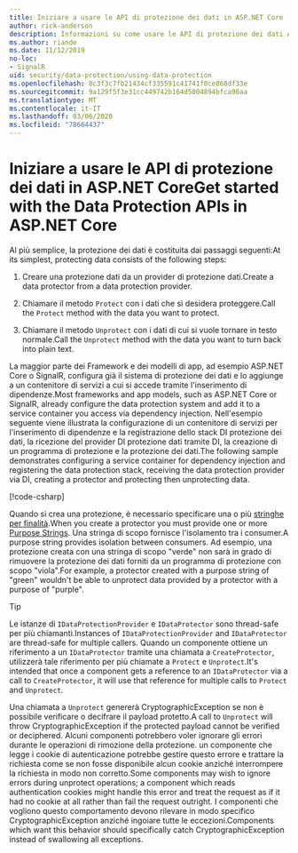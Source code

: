 ```yaml
---
title: Iniziare a usare le API di protezione dei dati in ASP.NET Core
author: rick-anderson
description: Informazioni su come usare le API di protezione dei dati ASP.NET Core per la protezione e la rimozione della protezione dei dati in un'app.
ms.author: riande
ms.date: 11/12/2019
no-loc:
- SignalR
uid: security/data-protection/using-data-protection
ms.openlocfilehash: 8c3f3c7fb21434cf335591c41741f0ce868df33e
ms.sourcegitcommit: 9a129f5f3e31cc449742b164d5004894bfca90aa
ms.translationtype: MT
ms.contentlocale: it-IT
ms.lasthandoff: 03/06/2020
ms.locfileid: "78664437"
---
```

# <a name="get-started-with-the-data-protection-apis-in-aspnet-core"></a><span data-ttu-id="76de6-103">Iniziare a usare le API di protezione dei dati in ASP.NET Core</span><span class="sxs-lookup"><span data-stu-id="76de6-103">Get started with the Data Protection APIs in ASP.NET Core</span></span>

<a name="security-data-protection-getting-started"></a>

<span data-ttu-id="76de6-104">Al più semplice, la protezione dei dati è costituita dai passaggi seguenti:</span><span class="sxs-lookup"><span data-stu-id="76de6-104">At its simplest, protecting data consists of the following steps:</span></span>

1. <span data-ttu-id="76de6-105">Creare una protezione dati da un provider di protezione dati.</span><span class="sxs-lookup"><span data-stu-id="76de6-105">Create a data protector from a data protection provider.</span></span>

2. <span data-ttu-id="76de6-106">Chiamare il metodo `Protect` con i dati che si desidera proteggere.</span><span class="sxs-lookup"><span data-stu-id="76de6-106">Call the `Protect` method with the data you want to protect.</span></span>

3. <span data-ttu-id="76de6-107">Chiamare il metodo `Unprotect` con i dati di cui si vuole tornare in testo normale.</span><span class="sxs-lookup"><span data-stu-id="76de6-107">Call the `Unprotect` method with the data you want to turn back into plain text.</span></span>

<span data-ttu-id="76de6-108">La maggior parte dei Framework e dei modelli di app, ad esempio ASP.NET Core o SignalR, configura già il sistema di protezione dei dati e lo aggiunge a un contenitore di servizi a cui si accede tramite l'inserimento di dipendenze.</span><span class="sxs-lookup"><span data-stu-id="76de6-108">Most frameworks and app models, such as ASP.NET Core or SignalR, already configure the data protection system and add it to a service container you access via dependency injection.</span></span> <span data-ttu-id="76de6-109">Nell'esempio seguente viene illustrata la configurazione di un contenitore di servizi per l'inserimento di dipendenze e la registrazione dello stack DI protezione dei dati, la ricezione del provider DI protezione dati tramite DI, la creazione di un programma di protezione e la protezione dei dati.</span><span class="sxs-lookup"><span data-stu-id="76de6-109">The following sample demonstrates configuring a service container for dependency injection and registering the data protection stack, receiving the data protection provider via DI, creating a protector and protecting then unprotecting data.</span></span>

[!code-csharp[](../../security/data-protection/using-data-protection/samples/protectunprotect.cs?highlight=26,34,35,36,37,38,39,40)]

<span data-ttu-id="76de6-110">Quando si crea una protezione, è necessario specificare una o più [stringhe per finalità](xref:security/data-protection/consumer-apis/purpose-strings).</span><span class="sxs-lookup"><span data-stu-id="76de6-110">When you create a protector you must provide one or more [Purpose Strings](xref:security/data-protection/consumer-apis/purpose-strings).</span></span> <span data-ttu-id="76de6-111">Una stringa di scopo fornisce l'isolamento tra i consumer.</span><span class="sxs-lookup"><span data-stu-id="76de6-111">A purpose string provides isolation between consumers.</span></span> <span data-ttu-id="76de6-112">Ad esempio, una protezione creata con una stringa di scopo "verde" non sarà in grado di rimuovere la protezione dei dati forniti da un programma di protezione con scopo "viola".</span><span class="sxs-lookup"><span data-stu-id="76de6-112">For example, a protector created with a purpose string of "green" wouldn't be able to unprotect data provided by a protector with a purpose of "purple".</span></span>

>[!TIP]
> <span data-ttu-id="76de6-113">Le istanze di `IDataProtectionProvider` e `IDataProtector` sono thread-safe per più chiamanti.</span><span class="sxs-lookup"><span data-stu-id="76de6-113">Instances of `IDataProtectionProvider` and `IDataProtector` are thread-safe for multiple callers.</span></span> <span data-ttu-id="76de6-114">Quando un componente ottiene un riferimento a un `IDataProtector` tramite una chiamata a `CreateProtector`, utilizzerà tale riferimento per più chiamate a `Protect` e `Unprotect`.</span><span class="sxs-lookup"><span data-stu-id="76de6-114">It's intended that once a component gets a reference to an `IDataProtector` via a call to `CreateProtector`, it will use that reference for multiple calls to `Protect` and `Unprotect`.</span></span>
>
><span data-ttu-id="76de6-115">Una chiamata a `Unprotect` genererà CryptographicException se non è possibile verificare o decifrare il payload protetto.</span><span class="sxs-lookup"><span data-stu-id="76de6-115">A call to `Unprotect` will throw CryptographicException if the protected payload cannot be verified or deciphered.</span></span> <span data-ttu-id="76de6-116">Alcuni componenti potrebbero voler ignorare gli errori durante le operazioni di rimozione della protezione. un componente che legge i cookie di autenticazione potrebbe gestire questo errore e trattare la richiesta come se non fosse disponibile alcun cookie anziché interrompere la richiesta in modo non corretto.</span><span class="sxs-lookup"><span data-stu-id="76de6-116">Some components may wish to ignore errors during unprotect operations; a component which reads authentication cookies might handle this error and treat the request as if it had no cookie at all rather than fail the request outright.</span></span> <span data-ttu-id="76de6-117">I componenti che vogliono questo comportamento devono rilevare in modo specifico CryptographicException anziché ingoiare tutte le eccezioni.</span><span class="sxs-lookup"><span data-stu-id="76de6-117">Components which want this behavior should specifically catch CryptographicException instead of swallowing all exceptions.</span></span>
